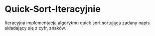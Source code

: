 # Quick-Sort-Iteracyjnie
Iteracyjna implementacja algorytmu quick sort sortująca zadany napis składający się z cyfr, znaków.
